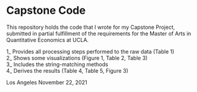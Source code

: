 # Capstone Code

This repository holds the code that I wrote for my Capstone Project, <BR>
submitted in partial fulfillment of the requirements for the Master of Arts in Quantitative Economics at UCLA.

1_ Provides all processing steps performed to the raw data (Table 1) <BR> 
2_ Shows some visualizations (Figure 1, Table 2, Table 3) <BR>
3_ Includes the string-matching methods <BR>
4_ Derives the results (Table 4, Table 5, Figure 3) <BR>

Los Angeles
November 22, 2021
